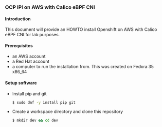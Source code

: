 ### OCP IPI on AWS with Calico eBPF CNI

#### Introduction
This document will provide an HOWTO install Openshift on AWS with Calico eBPF CNI for lab purposes.

#### Prerequisites
* an AWS account
* a Red Hat account
* a computer to run the installation from. This was created on Fedora 35 x86_64

#### Setup software
* Install pip and git
	
	```bash
	$ sudo dnf -y install pip git
	```
* Create a workspace directory and clone this repository

	```bash
	$ mkdir dev && cd dev
	```